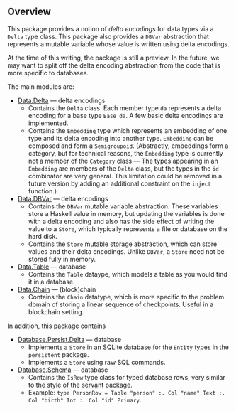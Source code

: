 ## Overview

This package provides a notion of *delta encodings* for data types
via a `Delta` type class.
This package also provides a `DBVar` abstraction that represents
a mutable variable whose value is written using delta encodings.

At the time of this writing, the package is still a preview.
In the future, we may want to split off the delta encoding
abstraction from the code that is more specific to databases.

The main modules are:

* [Data.Delta](src/Data/Delta.hs) — delta encodings
    * Contains the `Delta` class. Each member type `da` represents
      a delta encoding for a base type `Base da`.
      A few basic delta encodings are implemented.
    * Contains the `Embedding` type which represents an embedding
      of one type and its delta encoding into another type.
      `Embedding` can be composed and form a `Semigroupoid`.
      (Abstractly, embeddings form a category, but for technical reasons,
      the `Embedding` type is currently not a member of the `Category` class
      — The types appearing in an `Embedding` are members of
      the `Delta` class, but the types in the `id` combinator are very general.
      This limitation could be removed in a future version
      by adding an additional constraint on the `inject` function.)
* [Data.DBVar](src/Data/DBVar.hs) — delta encodings
    * Contains the `DBVar` mutable variable abstraction.
      These variables store a Haskell value in memory,
      but updating the variables is done with a delta encoding
      and also has the side effect of writing the value to a `Store`,
      which typically represents a file or database on the hard disk.
    * Contains the `Store` mutable storage abstraction,
      which can store values and their delta encodings.
      Unlike `DBVar`, a `Store` need not be stored fully in memory.
* [Data.Table](src/Data/Table.hs) — database
    * Contains the `Table` dataype, which models a table as you would find it in a database.
* [Data.Chain](src/Data/Delta.hs) — (block)chain
    * Contains the `Chain` datatype, which is more specific
      to the problem domain of storing a linear sequence
      of checkpoints. Useful in a blockchain setting.

In addition, this package contains
* [Database.Persist.Delta](src/Database/Persist/Delta.hs) — database
    * Implements a `Store` in an SQLite database for the `Entity` types in the `persistent` package.
    * Implements a `Store` using raw SQL commands.
* [Database.Schema](src/Database/Schema.hs) — database
    * Contains the `IsRow` type class for typed database rows, very similar to the style of the [servant](https://hackage.haskell.org/package/servant) package.
    * Example: `type PersonRow = Table "person" :. Col "name" Text :. Col "birth" Int :. Col "id" Primary`.
